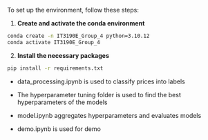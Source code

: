 To set up the environment, follow these steps:

1. **Create and activate the conda environment**
```sh
conda create -n IT3190E_Group_4 python=3.10.12
conda activate IT3190E_Group_4
```

2. **Install the necessary packages**
```sh
pip install -r requirements.txt
```
- data_processing.ipynb is used to classify prices into labels

- The hyperparameter tuning folder is used to find the best hyperparameters of the models

- model.ipynb aggregates hyperparameters and evaluates models

- demo.ipynb is used for demo
